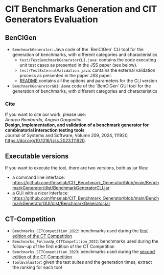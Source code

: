 # CIT Benchmarks Generation and CIT Generators Evaluation

## BenCIGen

* `BenchmarkGenerator`: Java code of the `BenCIGen' CLI tool for the generation of benchmarks, with different categories and characteristics
   - `test/TestBenchmarkGeneratorCLI.java`: contains the code executing unit test cases as presented in the JSS paper (see below).
   - `test/TestExternalValidation.java`: contains the external validation process as presented in the paper JSS paper.
   - [README](https://github.com/fmselab/CIT_Benchmark_Generator/blob/main/BenchmarkGenerator/readme.md) contains all the options and parameters for the CLI version
* `BenchmarkGeneratorGUI`: Java code of the `BenCIGen' GUI tool for the generation of benchmarks, with different categories and characteristics

### Cite
If you want to cite our work, please use:   
*Andrea Bombarda, Angelo Gargantini*   
**Design, implementation, and validation of a benchmark generator for combinatorial interaction testing tools**  
Journal of Systems and Software, Volume 209, 2024, 111920,
https://doi.org/10.1016/j.jss.2023.111920.

## Executable versions
If you want to execute the tool, there are two versions, both as jar files:
- a command line interface:   
https://github.com/fmselab/CIT_Benchmark_Generator/blob/main/BenchmarkGenerator/dist/BenchmarkGeneratorCLI.jar
- a GUI with a nicer interface:   
https://github.com/fmselab/CIT_Benchmark_Generator/blob/main/BenchmarkGeneratorGUI/dist/BenchmarkGenerator.jar


## CT-Competition

* `Benchmarks_CITCompetition_2022`: benchmarks used during the [first edition of the CT Competition](https://fmselab.github.io/ct-competition/index2022.html)
* `Benchmarks_FollowUp_CITCompetition_2022`: benchmarks used during the follow-up of the first edition of the CT Competition
* `Benchmarks_CITCompetition_2023`: benchmarks used during the [second edition of the CT Competition](https://fmselab.github.io/ct-competition/)
* `ToolEvaluator`: given the test suites and the generation times, extract the ranking for each tool
